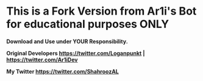 ﻿<h1>This is a Fork Version from Ar1i's Bot for educational purposes ONLY</h1>
<h4>Download and Use under YOUR Responsibility.<br>

Original Developers
https://twitter.com/Loganpunkt | https://twitter.com/Ar1iDev

My Twitter
https://twitter.com/ShahroozAL
